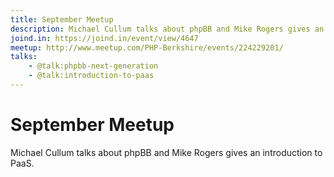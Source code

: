 ```yaml
---
title: September Meetup
description: Michael Cullum talks about phpBB and Mike Rogers gives an introduction to PaaS
joind.in: https://joind.in/event/view/4647
meetup: http://www.meetup.com/PHP-Berkshire/events/224229201/
talks:
    - @talk:phpbb-next-generation
    - @talk:introduction-to-paas
---
```


# September Meetup

Michael Cullum talks about phpBB and Mike Rogers gives an introduction to PaaS.
